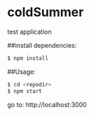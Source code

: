 # coldSummer
test application

##install dependencies:

```bash
$ npm install 
```

##Usage:
```bash
$ cd <repodir>
$ npm start 
```
go to:
http://localhost:3000
